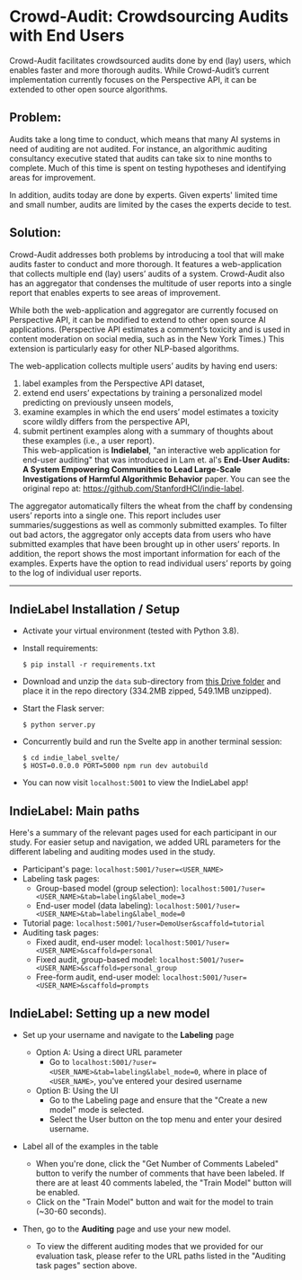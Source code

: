 # Crowd-Audit: Crowdsourcing Audits with End Users

Crowd-Audit facilitates crowdsourced audits done by end (lay) users, which enables faster and more thorough audits. While Crowd-Audit’s current implementation currently focuses on the Perspective API, it can be extended to other open source algorithms.

## Problem:
Audits take a long time to conduct, which means that many AI systems in need of auditing are not audited. For instance, an algorithmic auditing consultancy executive stated that audits can take six to nine months to complete. Much of this time is spent on testing hypotheses and identifying areas for improvement.

In addition, audits today are done by experts. Given experts' limited time and small number, audits are limited by the cases the experts decide to test.

## Solution:
Crowd-Audit addresses both problems by introducing a tool that will make audits faster to conduct and more thorough. It features a web-application that collects multiple end (lay) users’ audits of a system. Crowd-Audit also has an aggregator that condenses the multitude of user reports into a single report that enables experts to see areas of improvement.

While both the web-application and aggregator are currently focused on Perspective API, it can be modified to extend to other open source AI applications. (Perspective API estimates a comment’s toxicity and is used in content moderation on social media, such as in the New York Times.) This extension is particularly easy for other NLP-based algorithms. 

The web-application collects multiple users’ audits by having end users:
1) label examples from the Perspective API dataset,
2) extend end users’ expectations by training a personalized model predicting on previously unseen models,
3) examine examples in which the end users’ model estimates a toxicity score wildly differs from the perspective API,
4) submit pertinent examples along with a summary of thoughts about these examples (i.e., a user report).  
This web-application is **Indielabel**, "an interactive web application for end-user auditing" that was introduced in Lam et. al's **End-User Audits: A System Empowering Communities to Lead Large-Scale Investigations of Harmful Algorithmic Behavior** paper. You can see the original repo at: https://github.com/StanfordHCI/indie-label.

The aggregator automatically filters the wheat from the chaff by condensing users’ reports into a single one. This report includes user summaries/suggestions as well as commonly submitted examples. To filter out bad actors, the aggregator only accepts data from users who have submitted examples that have been brought up in other users’ reports. In addition, the report shows the most important information for each of the examples. Experts have the option to read individual users’ reports by going to the log of individual user reports.

---

## IndieLabel Installation / Setup
- Activate your virtual environment (tested with Python 3.8).
- Install requirements:
    ```
    $ pip install -r requirements.txt
    ```
- Download and unzip the `data` sub-directory from [this Drive folder](https://drive.google.com/file/d/1In9qAzV5t--rMmEH2R5miWpZ4IQStgFu/view?usp=sharing) and place it in the repo directory (334.2MB zipped, 549.1MB unzipped).


- Start the Flask server:
    ```
    $ python server.py
    ```

- Concurrently build and run the Svelte app in another terminal session:
    ```
    $ cd indie_label_svelte/
    $ HOST=0.0.0.0 PORT=5000 npm run dev autobuild
    ```

- You can now visit `localhost:5001` to view the IndieLabel app!

## IndieLabel: Main paths
Here's a summary of the relevant pages used for each participant in our study. For easier setup and navigation, we added URL parameters for the different labeling and auditing modes used in the study.
- Participant's page: `localhost:5001/?user=<USER_NAME>`
- Labeling task pages:
    - Group-based model (group selection): `localhost:5001/?user=<USER_NAME>&tab=labeling&label_mode=3`
    - End-user model (data labeling): `localhost:5001/?user=<USER_NAME>&tab=labeling&label_mode=0`
- Tutorial page: `localhost:5001/?user=DemoUser&scaffold=tutorial `
- Auditing task pages:
    - Fixed audit, end-user model: `localhost:5001/?user=<USER_NAME>&scaffold=personal`
    - Fixed audit, group-based model: `localhost:5001/?user=<USER_NAME>&scaffold=personal_group`
    - Free-form audit, end-user model: `localhost:5001/?user=<USER_NAME>&scaffold=prompts` 

## IndieLabel: Setting up a new model
- Set up your username and navigate to the **Labeling** page 
    - Option A: Using a direct URL parameter
        - Go to `localhost:5001/?user=<USER_NAME>&tab=labeling&label_mode=0`, where in place of `<USER_NAME>`, you've entered your desired username
    - Option B: Using the UI
        - Go to the Labeling page and ensure that the "Create a new model" mode is selected.
        - Select the User button on the top menu and enter your desired username.

- Label all of the examples in the table
    - When you're done, click the "Get Number of Comments Labeled" button to verify the number of comments that have been labeled. If there are at least 40 comments labeled, the "Train Model" button will be enabled.
    - Click on the "Train Model" button and wait for the model to train (~30-60 seconds).

- Then, go to the **Auditing** page and use your new model.
    - To view the different auditing modes that we provided for our evaluation task, please refer to the URL paths listed in the "Auditing task pages" section above.
